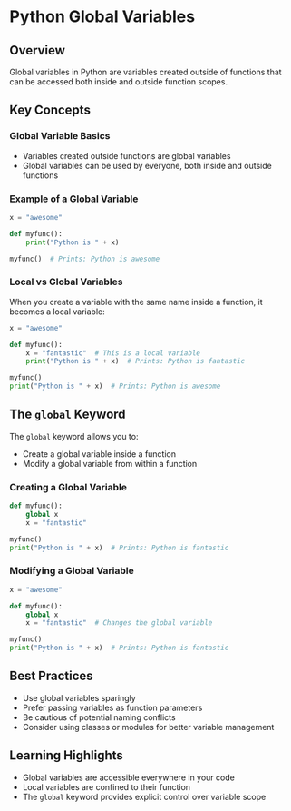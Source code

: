 # Python Global Variables

## Overview

Global variables in Python are variables created outside of functions that can be accessed both inside and outside function scopes.

## Key Concepts

### Global Variable Basics

- Variables created outside functions are global variables
- Global variables can be used by everyone, both inside and outside functions

### Example of a Global Variable

```python
x = "awesome"

def myfunc():
    print("Python is " + x)

myfunc()  # Prints: Python is awesome
```

### Local vs Global Variables

When you create a variable with the same name inside a function, it becomes a local variable:

```python
x = "awesome"

def myfunc():
    x = "fantastic"  # This is a local variable
    print("Python is " + x)  # Prints: Python is fantastic

myfunc()
print("Python is " + x)  # Prints: Python is awesome
```

## The `global` Keyword

The `global` keyword allows you to:
- Create a global variable inside a function
- Modify a global variable from within a function

### Creating a Global Variable

```python
def myfunc():
    global x
    x = "fantastic"

myfunc()
print("Python is " + x)  # Prints: Python is fantastic
```

### Modifying a Global Variable

```python
x = "awesome"

def myfunc():
    global x
    x = "fantastic"  # Changes the global variable

myfunc()
print("Python is " + x)  # Prints: Python is fantastic
```

## Best Practices

- Use global variables sparingly
- Prefer passing variables as function parameters
- Be cautious of potential naming conflicts
- Consider using classes or modules for better variable management

## Learning Highlights

- Global variables are accessible everywhere in your code
- Local variables are confined to their function
- The `global` keyword provides explicit control over variable scope